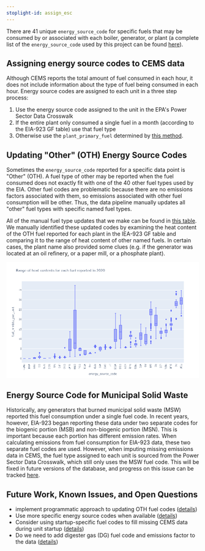 ```yaml
---
stoplight-id: assign_esc
---
```


There are 41 unique `energy_source_code` for specific fuels that may be consumed by or associated with each boiler, generator, or plant (a complete list of the `energy_source_code` used by this project can be found [here](https://github.com/singularity-energy/open-grid-emissions/blob/main/data/manual/energy_source_groups.csv)). 

## Assigning energy source codes to CEMS data
Although CEMS reports the total amount of fuel consumed in each hour, it does not include information about the type of fuel being consumed in each hour. Energy source codes are assigned to each unit in a three step process:
1. Use the energy source code assigned to the unit in the EPA's Power Sector Data Crosswalk
2. If the entire plant only consumed a single fuel in a month (according to the EIA-923 GF table) use that fuel type
3. Otherwise use the `plant_primary_fuel` determined by [this method](../Data%20Aggregation/Plant%20Primary%20Fuel.md).

## Updating "Other" (OTH) Energy Source Codes
Sometimes the `energy_source_code` reported for a specific data point is "Other" (OTH). A fuel type of other may be reported when the fuel consumed does not exactly fit with one of the 40 other fuel types used by the EIA. Other fuel codes are problematic because there are no emissions factors associated with them, so emissions associated with other fuel consumption will be other. Thus, the data pipeline manually updates all "other" fuel types with specific named fuel types.

All of the manual fuel type updates that we make can be found in [this table](https://github.com/singularity-energy/open-grid-emissions/blob/main/data/manual/updated_oth_energy_source_codes.csv). We manually identified these updated codes by examining the heat content of the OTH fuel reported for each plant in the IEA-923 GF table and comparing it to the range of heat content of other named fuels. In certain cases, the plant name also provided some clues (e.g. if the generator was located at an oil refinery, or a paper mill, or a phosphate plant).

![box plot of fuel heat content](fuel_heat_content.png)

## Energy Source Code for Municipal Solid Waste

Historically, any generators that burned municipal solid waste (MSW) reported this fuel consumption under a single fuel code. In recent years, however, EIA-923 began reporting these data under two separate codes for the biogenic portion (MSB) and non-biogenic portion (MSN). This is important because each portion has different emission rates. When calculating emissions from fuel consumption for EIA-923 data, these two separate fuel codes are used. However, when imputing missing emissions data in CEMS, the fuel type assigned to each unit is sourced from the Power Sector Data Crosswalk, which still only uses the MSW fuel code. This will be fixed in future versions of the database, and progress on this issue can be tracked [here](https://github.com/singularity-energy/open-grid-emissions/issues/51).

## Future Work, Known Issues, and Open Questions
- implement programmatic approach to updating OTH fuel codes ([details](https://github.com/singularity-energy/open-grid-emissions/issues/48))
- Use more specific energy source codes when available ([details](https://github.com/singularity-energy/open-grid-emissions/issues/195))
- Consider using startup-specific fuel codes to fill missing CEMS data during unit startup ([details](https://github.com/singularity-energy/open-grid-emissions/issues/155))
- Do we need to add digester gas (DG) fuel code and emissions factor to the data ([details](https://github.com/singularity-energy/open-grid-emissions/issues/72))